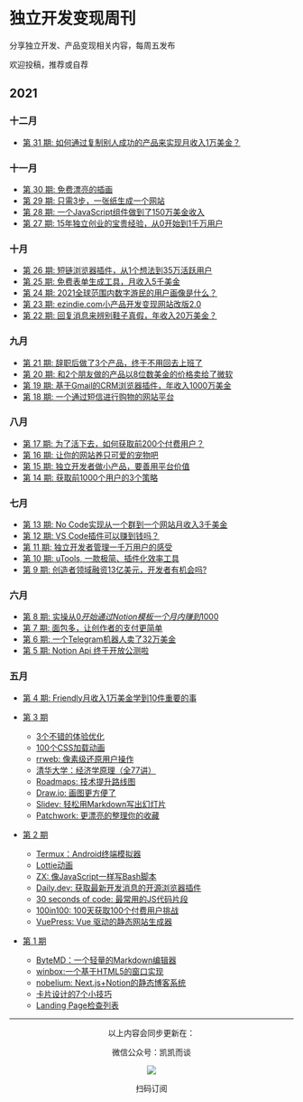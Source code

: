 # 独立开发变现周刊
分享独立开发、产品变现相关内容，每周五发布

欢迎投稿，推荐或自荐

## 2021

### 十二月

*  [第 31 期: 如何通过复制别人成功的产品来实现月收入1万美金？](https://github.com/ljinkai/weekly/blob/main/2021/issue-31.md) 

### 十一月

*  [第 30 期: 免费漂亮的插画](https://github.com/ljinkai/weekly/blob/main/2021/issue-30.md) 
*  [第 29 期: 只需3步，一张纸生成一个网站](https://github.com/ljinkai/weekly/blob/main/2021/issue-29.md) 
*  [第 28 期: 一个JavaScript组件做到了150万美金收入](https://github.com/ljinkai/weekly/blob/main/2021/issue-28.md) 
*  [第 27 期: 15年独立创业的宝贵经验，从0开始到1千万用户](https://github.com/ljinkai/weekly/blob/main/2021/issue-27.md) 

### 十月

*  [第 26 期: 短链浏览器插件，从1个想法到35万活跃用户](https://github.com/ljinkai/weekly/blob/main/2021/issue-26.md) 
*  [第 25 期: 免费表单生成工具，月收入5千美金](https://github.com/ljinkai/weekly/blob/main/2021/issue-25.md) 
*  [第 24 期: 2021全球范围内数字游民的用户画像是什么？](https://github.com/ljinkai/weekly/blob/main/2021/issue-24.md) 
*  [第 23 期: ezindie.com小产品开发变现网站改版2.0](https://github.com/ljinkai/weekly/blob/main/2021/issue-23.md) 
*  [第 22 期: 回复消息来辨别鞋子真假，年收入20万美金？](https://github.com/ljinkai/weekly/blob/main/2021/issue-22.md) 

### 九月

*  [第 21 期: 辞职后做了3个产品，终于不用回去上班了](https://github.com/ljinkai/weekly/blob/main/2021/issue-21.md) 
*  [第 20 期: 和2个朋友做的产品以8位数美金的价格卖给了微软](https://github.com/ljinkai/weekly/blob/main/2021/issue-20.md) 
*  [第 19 期: 基于Gmail的CRM浏览器插件，年收入1000万美金](https://github.com/ljinkai/weekly/blob/main/2021/issue-19.md) 
*  [第 18 期: 一个通过短信进行购物的网站平台](https://github.com/ljinkai/weekly/blob/main/2021/issue-18.md) 

### 八月

*  [第 17 期: 为了活下去，如何获取前200个付费用户？](https://github.com/ljinkai/weekly/blob/main/2021/issue-17.md) 
*  [第 16 期: 让你的网站养只可爱的宠物吧](https://github.com/ljinkai/weekly/blob/main/2021/issue-16.md) 
*  [第 15 期: 独立开发者做小产品，要善用平台价值](https://github.com/ljinkai/weekly/blob/main/2021/issue-15.md) 
*  [第 14 期: 获取前1000个用户的3个策略](https://github.com/ljinkai/weekly/blob/main/2021/issue-14.md) 

### 七月

*  [第 13 期: No Code实现从一个群到一个网站月收入3千美金](https://github.com/ljinkai/weekly/blob/main/2021/issue-13.md) 
*  [第 12 期: VS Code插件可以赚到钱吗？](https://github.com/ljinkai/weekly/blob/main/2021/issue-12.md) 
*  [第 11 期: 独立开发者管理一千万用户的感受](https://github.com/ljinkai/weekly/blob/main/2021/issue-11.md) 
*  [第 10 期: uTools, 一款极简、插件化效率工具](https://github.com/ljinkai/weekly/blob/main/2021/issue-10.md) 
*  [第 9 期: 创造者领域融资13亿美元，开发者有机会吗?](https://github.com/ljinkai/weekly/blob/main/2021/issue-9.md) 


### 六月

*  [第 8 期: 实操从$0开始通过Notion模板一个月内赚到$1000](https://github.com/ljinkai/weekly/blob/main/2021/issue-8.md) 
*  [第 7 期: 面包多，让创作者的支付更简单](https://github.com/ljinkai/weekly/blob/main/2021/issue-7.md) 
*  [第 6 期: 一个Telegram机器人卖了32万美金](https://github.com/ljinkai/weekly/blob/main/2021/issue-6.md) 
*  [第 5 期: Notion Api 终于开放公测啦](https://github.com/ljinkai/weekly/blob/main/2021/issue-5.md) 

### 五月

*  [第 4 期: Friendly月收入1万美金学到10件重要的事](https://github.com/ljinkai/weekly/blob/main/2021/issue-4.md) 
*  [第 3 期](https://github.com/ljinkai/weekly/blob/main/2021/issue-3.md) 
    
    * [3个不错的体验优化](https://github.com/ljinkai/weekly/blob/main/2021/issue-3.md#13%E4%B8%AA%E4%B8%8D%E9%94%99%E7%9A%84%E4%BD%93%E9%AA%8C%E4%BC%98%E5%8C%96)
    * [100个CSS加载动画](https://github.com/ljinkai/weekly/blob/main/2021/issue-3.md#2100%E4%B8%AAcss%E5%8A%A0%E8%BD%BD%E5%8A%A8%E7%94%BB)
    * [rrweb: 像素级还原用户操作](https://github.com/ljinkai/weekly/blob/main/2021/issue-3.md#3rrweb-%E5%83%8F%E7%B4%A0%E7%BA%A7%E8%BF%98%E5%8E%9F%E7%94%A8%E6%88%B7%E6%93%8D%E4%BD%9C)
    * [清华大学：经济学原理（全77讲）](https://github.com/ljinkai/weekly/blob/main/2021/issue-3.md#4%E6%B8%85%E5%8D%8E%E5%A4%A7%E5%AD%A6%E7%BB%8F%E6%B5%8E%E5%AD%A6%E5%8E%9F%E7%90%86%E5%85%A877%E8%AE%B2)
    * [Roadmaps: 技术提升路线图](https://github.com/ljinkai/weekly/blob/main/2021/issue-3.md#5roadmaps-%E6%8A%80%E6%9C%AF%E6%8F%90%E5%8D%87%E8%B7%AF%E7%BA%BF%E5%9B%BE)
    * [Draw.io: 画图更方便了](https://github.com/ljinkai/weekly/blob/main/2021/issue-3.md#6drawio-%E7%94%BB%E5%9B%BE%E6%9B%B4%E6%96%B9%E4%BE%BF%E4%BA%86)
    * [Slidev: 轻松用Markdown写出幻灯片](https://github.com/ljinkai/weekly/blob/main/2021/issue-3.md#7slidev-%E8%BD%BB%E6%9D%BE%E7%94%A8markdown%E5%86%99%E5%87%BA%E5%B9%BB%E7%81%AF%E7%89%87)
    * [Patchwork: 更漂亮的整理你的收藏](https://github.com/ljinkai/weekly/blob/main/2021/issue-3.md#8patchwork-%E6%9B%B4%E6%BC%82%E4%BA%AE%E7%9A%84%E6%95%B4%E7%90%86%E4%BD%A0%E7%9A%84%E6%94%B6%E8%97%8F)

*  [第 2 期](https://github.com/ljinkai/weekly/blob/main/2021/issue-2.md) 

    * [Termux：Android终端模拟器](https://github.com/ljinkai/weekly/blob/main/2021/issue-2.md#1termuxandroid%E7%BB%88%E7%AB%AF%E6%A8%A1%E6%8B%9F%E5%99%A8)
    * [Lottie动画](https://github.com/ljinkai/weekly/blob/main/2021/issue-2.md#2lottie%E5%8A%A8%E7%94%BB)
    * [ZX: 像JavaScript一样写Bash脚本](https://github.com/ljinkai/weekly/blob/main/2021/issue-2.md#3zx-%E5%83%8Fjavascript%E4%B8%80%E6%A0%B7%E5%86%99bash%E8%84%9A%E6%9C%AC)
    * [Daily.dev: 获取最新开发消息的开源浏览器插件](https://github.com/ljinkai/weekly/blob/main/2021/issue-2.md#4dailydev-%E8%8E%B7%E5%8F%96%E6%9C%80%E6%96%B0%E5%BC%80%E5%8F%91%E6%B6%88%E6%81%AF%E7%9A%84%E5%BC%80%E6%BA%90%E6%B5%8F%E8%A7%88%E5%99%A8%E6%8F%92%E4%BB%B6)
    * [30 seconds of code: 最常用的JS代码片段](https://github.com/ljinkai/weekly/blob/main/2021/issue-2.md#530-seconds-of-code-%E6%9C%80%E5%B8%B8%E7%94%A8%E7%9A%84js%E4%BB%A3%E7%A0%81%E7%89%87%E6%AE%B5)
    * [100in100: 100天获取100个付费用户挑战](https://github.com/ljinkai/weekly/blob/main/2021/issue-2.md#6100in100-100%E5%A4%A9%E8%8E%B7%E5%8F%96100%E4%B8%AA%E4%BB%98%E8%B4%B9%E7%94%A8%E6%88%B7%E6%8C%91%E6%88%98)
    * [VuePress: Vue 驱动的静态网站生成器](https://github.com/ljinkai/weekly/blob/main/2021/issue-2.md#7vuepress-vue-%E9%A9%B1%E5%8A%A8%E7%9A%84%E9%9D%99%E6%80%81%E7%BD%91%E7%AB%99%E7%94%9F%E6%88%90%E5%99%A8)

*  [第 1 期](https://github.com/ljinkai/weekly/blob/main/2021/issue-1.md) 

    * [ByteMD：一个轻量的Markdown编辑器](https://github.com/ljinkai/weekly/blob/main/2021/issue-1.md#1bytemd%E4%B8%80%E4%B8%AA%E8%BD%BB%E9%87%8F%E7%9A%84markdown%E7%BC%96%E8%BE%91%E5%99%A8)
    * [winbox:一个基于HTML5的窗口实现](https://github.com/ljinkai/weekly/blob/main/2021/issue-1.md#2winbox%E4%B8%80%E4%B8%AA%E5%9F%BA%E4%BA%8Ehtml5%E7%9A%84%E7%AA%97%E5%8F%A3%E5%AE%9E%E7%8E%B0)
    * [nobelium: Next.js+Notion的静态博客系统](https://github.com/ljinkai/weekly/blob/main/2021/issue-1.md#3nobelium-nextjsnotion%E7%9A%84%E9%9D%99%E6%80%81%E5%8D%9A%E5%AE%A2%E7%B3%BB%E7%BB%9F) 
    * [卡片设计的7个小技巧](https://github.com/ljinkai/weekly/blob/main/2021/issue-1.md#4%E5%8D%A1%E7%89%87%E8%AE%BE%E8%AE%A1%E7%9A%847%E4%B8%AA%E5%B0%8F%E6%8A%80%E5%B7%A7)
    * [Landing Page检查列表](https://github.com/ljinkai/weekly/blob/main/2021/issue-1.md#5landing-page%E6%A3%80%E6%9F%A5%E5%88%97%E8%A1%A8)


---
<center>
以上内容会同步更新在：


微信公众号：凯凯而谈


![](http://qiniu.gafata.com/2019-03-17-web-bear.jpg?imageView2/2/w/200)

扫码订阅
</center>